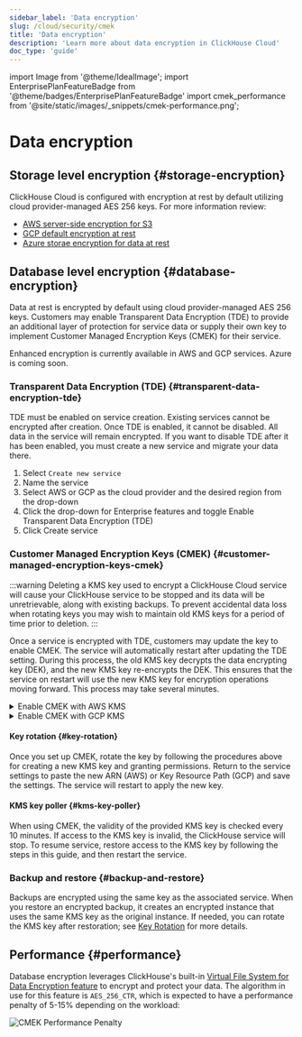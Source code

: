 ```yaml
---
sidebar_label: 'Data encryption'
slug: /cloud/security/cmek
title: 'Data encryption'
description: 'Learn more about data encryption in ClickHouse Cloud'
doc_type: 'guide'
---
```


import Image from '@theme/IdealImage';
import EnterprisePlanFeatureBadge from '@theme/badges/EnterprisePlanFeatureBadge'
import cmek_performance from '@site/static/images/_snippets/cmek-performance.png';

# Data encryption

## Storage level encryption {#storage-encryption}

ClickHouse Cloud is configured with encryption at rest by default utilizing cloud provider-managed AES 256 keys. For more information review:
- [AWS server-side encryption for S3](https://docs.aws.amazon.com/AmazonS3/latest/userguide/UsingServerSideEncryption.html)
- [GCP default encryption at rest](https://cloud.google.com/docs/security/encryption/default-encryption)
- [Azure storae encryption for data at rest](https://learn.microsoft.com/en-us/azure/storage/common/storage-service-encryption)

## Database level encryption {#database-encryption}

<EnterprisePlanFeatureBadge feature="Enhanced Encryption"/>

Data at rest is encrypted by default using cloud provider-managed AES 256 keys. Customers may enable Transparent Data Encryption (TDE) to provide an additional layer of protection for service data or supply their own key to implement Customer Managed Encryption Keys (CMEK) for their service.

Enhanced encryption is currently available in AWS and GCP services. Azure is coming soon.

### Transparent Data Encryption (TDE) {#transparent-data-encryption-tde}

TDE must be enabled on service creation. Existing services cannot be encrypted after creation. Once TDE is enabled, it cannot be disabled. All data in the service will remain encrypted. If you want to disable TDE after it has been enabled, you must create a new service and migrate your data there.

1. Select `Create new service`
2. Name the service
3. Select AWS or GCP as the cloud provider and the desired region from the drop-down
4. Click the drop-down for Enterprise features and toggle Enable Transparent Data Encryption (TDE)
5. Click Create service

### Customer Managed Encryption Keys (CMEK) {#customer-managed-encryption-keys-cmek}

:::warning
Deleting a KMS key used to encrypt a ClickHouse Cloud service will cause your ClickHouse service to be stopped and its data will be unretrievable, along with existing backups. To prevent accidental data loss when rotating keys you may wish to maintain old KMS keys for a period of time prior to deletion. 
:::

Once a service is encrypted with TDE, customers may update the key to enable CMEK. The service will automatically restart after updating the TDE setting. During this process, the old KMS key decrypts the data encrypting key (DEK), and the new KMS key re-encrypts the DEK. This ensures that the service on restart will use the new KMS key for encryption operations moving forward. This process may take several minutes.

<details>
    <summary>Enable CMEK with AWS KMS</summary>
    
1. In ClickHouse Cloud, select the encrypted service
2. Click on the Settings on the left
3. At the bottom of the screen, expand the Network security information
4. Copy the Encryption role ID (AWS) or Encryption Service Account (GCP) - you will need this in a future step
5. [Create a KMS key for AWS](https://docs.aws.amazon.com/kms/latest/developerguide/create-keys.html)
6. Click the key
7. Update the AWS key policy as follows:
    
    ```json
    {
        "Sid": "Allow ClickHouse Access",
        "Effect": "Allow",
        "Principal": {
            "AWS": [ "Encryption role ID " ]
        },
        "Action": [
            "kms:Encrypt",
            "kms:Decrypt",
            "kms:ReEncrypt*",
            "kms:DescribeKey"
        ],
        "Resource": "*"
    }
    ```
    
10. Save the Key policy
11. Copy the Key ARN
12. Return to ClickHouse Cloud and paste the Key ARN in the Transparent Data Encryption section of the Service Settings
13. Save the change
    
</details>

<details>
    <summary>Enable CMEK with GCP KMS</summary>

1. In ClickHouse Cloud, select the encrypted service
2. Click on the Settings on the left
3. At the bottom of the screen, expand the Network security information
4. Copy the Encryption Service Account (GCP) - you will need this in a future step
5. [Create a KMS key for GCP](https://cloud.google.com/kms/docs/create-key)
6. Click the key
7. Grant the following permissions to the GCP Encryption Service Account copied in step 4 above.
   - Cloud KMS CryptoKey Encrypter/Decrypter
   - Cloud KMS Viewer
10. Save the Key permission
11. Copy the Key Resource Path
12. Return to ClickHouse Cloud and paste the Key Resource Path in the Transparent Data Encryption section of the Service Settings
13. Save the change
    
</details>

#### Key rotation {#key-rotation}

Once you set up CMEK, rotate the key by following the procedures above for creating a new KMS key and granting permissions. Return to the service settings to paste the new ARN (AWS) or Key Resource Path (GCP) and save the settings. The service will restart to apply the new key.

#### KMS key poller {#kms-key-poller}

When using CMEK, the validity of the provided KMS key is checked every 10 minutes. If access to the KMS key is invalid, the ClickHouse service will stop. To resume service, restore access to the KMS key by following the steps in this guide, and then restart the service.

### Backup and restore {#backup-and-restore}

Backups are encrypted using the same key as the associated service. When you restore an encrypted backup, it creates an encrypted instance that uses the same KMS key as the original instance. If needed, you can rotate the KMS key after restoration; see [Key Rotation](#key-rotation) for more details.

## Performance {#performance}

Database encryption leverages ClickHouse's built-in [Virtual File System for Data Encryption feature](/operations/storing-data#encrypted-virtual-file-system) to encrypt and protect your data. The algorithm in use for this feature is `AES_256_CTR`, which is expected to have a performance penalty of 5-15% depending on the workload:

<Image img={cmek_performance} size="lg" alt="CMEK Performance Penalty" />
